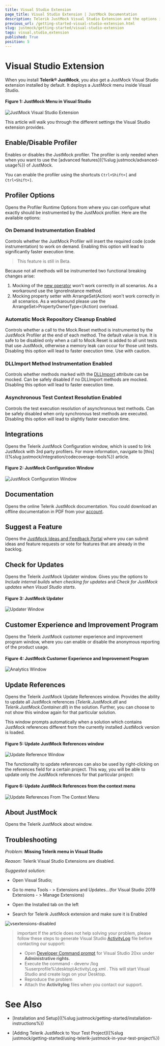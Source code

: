 ```yaml
---
title: Visual Studio Extension
page_title: Visual Studio Extension | JustMock Documentation
description: Telerik JustMock Visual Studio Extension and the options it provides
previous_url: /getting-started-visual-studio-extension.html
slug: justmock/getting-started/visual-studio-extension
tags: visual,studio,extension
published: True
position: 5
---
```


# Visual Studio Extension

When you install __Telerik® JustMock__, you also get a JustMock Visual Studio extension installed by default. It deploys a _JustMock_ menu inside Visual Studio.

#### Figure 1: JustMock Menu in Visual Studio
![JustMock Visual Studio Extension](images/VSExtension.png)

This article will walk you through the different settings the Visual Studio extension provides. 

## Enable/Disable Profiler

Enables or disables the JustMock profiler. The profiler is only needed when when you want to use the [advanced features]({%slug justmock/advanced-usage%}) of JustMock. 

You can enable the profiler using the shortcuts `Ctrl+Shift+[` and `Ctrl+Shift+]`.

## Profiler Options
Opens the Profiler Runtime Options from where you can configure what exactly should be instrumented by the JustMock profiler. Here are the available options:

### On Demand Instrumentation Enabled
Controls whether the JustMock Profiler will insert the required code (code instrumentation) to work on demand. Enabling this option will lead to significantly faster execution time.

> This feature is still in Beta.

Because not all methods will be instrumented two functional breaking changes arise:

1. Mocking of the [new operator](https://docs.microsoft.com/en-us/dotnet/csharp/language-reference/operators/new-operator) won't work correctly in all scenarios. As a workaround use the IgnoreInstance method.
2. Mocking property setter with ArrangeSet(Action) won't work correctly in all scenarios. As a workaround please use the ArrangeSet&gt;PropertyOwnerType&lt;(Action) overload.

### Automatic Mock Repository Cleanup Enabled
Controls whether a call to the Mock.Reset method is instrumented by the JustMock Profiler at the end of each method. The default value is true. It is safe to be disabled only when a call to Mock.Reset is added to all unit tests that use JustMock, otherwise a memory leak can occur for those unit tests. Disabling this option will lead to faster execution time. Use with caution.

### DLLImport Method Instrumentation Enabled
Controls whether methods marked with the [DLLImport](https://docs.microsoft.com/en-us/dotnet/api/system.runtime.interopservices.dllimportattribute?view=net-6.0) attribute can be mocked. Can be safely disabled if no DLLImport methods are mocked. Disabling this option will lead to faster execution time.

### Asynchronous Test Context Resolution Enabled
Controls the test execution resolution of asynchronous test methods. Can be safely disabled when only synchronous test methods are executed. Disabling this option will lead to slightly faster execution time.

## Integrations

Opens the Telerik JustMock Configuration window, which is used to link JustMock with 3rd party profilers. For more information, navigate to [this]({%slug justmock/integration/codecoverage-tools%}) article.

#### Figure 2: JustMock Configuration Window
![JustMock Configuration Window](../integration/code-coverage/images/CodeCoverageTools1.png)

## Documentation

Opens the online Telerik JustMock documentation. You could download an offline documentation in PDF from your [account](https://www.telerik.com/account/).

## Suggest a Feature

Opens the [JustMock Ideas and Feedback Portal](https://feedback.telerik.com/justmock) where you can submit ideas and feature requests or vote for features that are already in the backlog.

## Check for Updates

Opens the Telerik JustMock Updater window.  Gives you the options to *Include internal builds when checking for updates* and *Check for JustMock updates when Visual Studio starts*.

#### Figure 3: JustMock Updater
![Updater Window](images/UpdaterWindow.png)

## Customer Experience and Improvement Program 

Opens the Telerik JustMock customer experience and improvement program window, where you can enable or disable the anonymous reporting of the product usage.

#### Figure 4: JustMock Customer Experience and Improvement Program 
![Analytics Window](images/AnalyticsWindow.png)


## Update References 

Opens the Telerik JustMock Update References window. Provides the ability to update all JustMock references (*Telerik.JustMock.dll* and *Telerik.JustMock.Container.dll*) in the solution. Further, you can choose to not show this window again for that particular solution.

This window prompts automatically when a solution which contains JustMock references different from the currently installed JustMock version is loaded.

#### Figure 5: Update JustMock References window ####

![Update Reference Window](images/UpdateReferenceWindow.png)
 
The functionality to update references can also be used by right-clicking on the references field for a certain project. This way, you will be able to update only the JustMock references for that particular project: 

#### Figure 6: Update JustMock References from the context menu

![Update References From The Context Menu](images/UpdateReferencesFromTheContextMenu.png)

## About JustMock 

Opens the Telerik JustMock about window.

## Troubleshooting

*Problem:* **Missing Telerik menu in Visual Studio**

*Reason:* Telerik Visual Studio Extensions are disabled.

*Suggested solution:*

* Open Visual Studio;

* Go to menu Tools - > Extensions and Updates...(for Visual Studio 2019 Extensions - > Manage Extensions)

* Open the Installed tab on the left​

* Search for Telerik JustMock extension and make sure it is Enabled

![vsextensions-disabled](images/vsextensions-disabled.png)

>important If the article does not help solving your problem, please follow these steps to generate Visual Studio [ActivityLog](https://docs.microsoft.com/en-us/visualstudio/ide/reference/log-devenv-exe?view=vs-2019) file before contacting our support:
>* Open [Developer Command prompt](https://docs.microsoft.com/en-us/dotnet/framework/tools/developer-command-prompt-for-vs) for Visual Studio 20xx under **Administrative rights**.
>* Execute the command - devenv /log %userprofile%\desktop\ActivityLog.xml . This will start Visual Studio and create logs on your Desktop.
>* Reproduce the problem
>* Attach the **Activitylog** files when you contact our support.

# See Also

 * [Installation and Setup]({%slug justmock/getting-started/installation-instructions%})

 * [Adding Telerik JustMock to Your Test Project]({%slug justmock/getting-started/using-telerik-justmock-in-your-test-project%})

